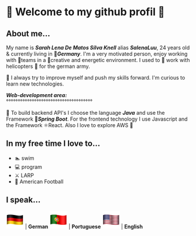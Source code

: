 # 👋 Welcome to my github profil 👋
>
>
## About me...

My name is ***Sarah Lena De Matos Silva Knell*** alias ***SalenaLuu***, 24 years old & currently living in 📍***Germany***. 
‍I'm a very motivated person, enjoy working with 🐜teams in a 🎨creative and energetic environment.
I used to 🔧 work with helicopters 🚁 for the german army.

👀 I always try to improve myself and push my skills forward. I'm 
curious to learn new technologies.  
  
***Web-development area:***  
°°°°°°°°°°°°°°°°°°°°°°°°°°°°°°°°°°°°°
  
🧱 To build backend API's I choose the language ***Java*** and use the Framework 🌱***Spring Boot***.
For the frontend technology I use Javascript and the Framework ⚛️React. Also I love to explore AWS 🔎

## In my free time I love to...

+ 🏊‍ swim
+ 💻 program
+ ⚔️ LARP
+ 🏈 American Football

## I speak... 
![german-flag](/flags/germany.png)  | **German** 
![portugal-flag](/flags/portugal.png)  | **Portuguese**
![usa-flag](/flags/usa.png)  | **English**
